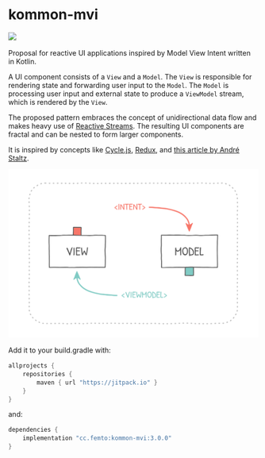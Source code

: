 # kommon-mvi

[![](https://jitpack.io/v/cc.femto/kommon-mvi.svg)](https://jitpack.io/#cc.femto/kommon-mvi)

Proposal for reactive UI applications inspired by Model View Intent written in Kotlin.

A UI component consists of a `View` and a `Model`. The `View` is responsible for
rendering state and forwarding user input to the `Model`. The `Model` is
processing user input and external state to produce a `ViewModel` stream, which
is rendered by the `View`.

The proposed pattern embraces the concept of unidirectional data flow and makes
heavy use of [Reactive Streams](http://reactivex.io/).
The resulting UI components are fractal and can be nested to form larger components.

It is inspired by concepts like
[Cycle.js](https://cycle.js.org/),
[Redux](https://redux.js.org/), and
[this article by André Staltz](https://staltz.com/unidirectional-user-interface-architectures.html).

![Alt MVI diagram](./docs/mvi_diagram.png)

Add it to your build.gradle with:
```gradle
allprojects {
    repositories {
        maven { url "https://jitpack.io" }
    }
}
```
and:

```gradle
dependencies {
    implementation "cc.femto:kommon-mvi:3.0.0"
}
```
